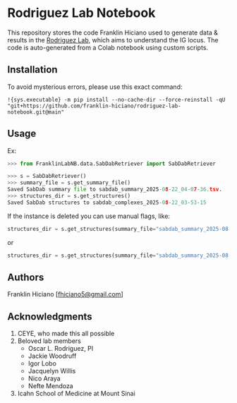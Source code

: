 # Rodriguez Lab Notebook

This repository stores the code Franklin Hiciano used to generate data & results in the [Rodriguez Lab](https://oscarlr.github.io/), which aims to understand the IG locus. The code is auto-generated from a Colab notebook using custom scripts.

## Installation
To avoid mysterious errors, please use this exact command:
```
!{sys.executable} -m pip install --no-cache-dir --force-reinstall -qU "git+https://github.com/franklin-hiciano/rodriguez-lab-notebook.git@main"
```

## Usage
Ex:
```python
>>> from FranklinLabNB.data.SabDabRetriever import SabDabRetriever
```
```python
>>> s = SabDabRetriever()
>>> summary_file = s.get_summary_file()
Saved SabDab summary file to sabdab_summary_2025-08-22_04-07-36.tsv.
>>> structures_dir = s.get_structures()
Saved SabDab structures to sabdab_complexes_2025-08-22_03-53-15
```
If the instance is deleted you can use manual flags, like:
```python
structures_dir = s.get_structures(summary_file="sabdab_summary_2025-08-22_04-07-36.tsv")
```
or
```python
structures_dir = s.get_structures(summary_file="sabdab_summary_2025-08-22_04-07-36.tsv")
```

## Authors
Franklin Hiciano
[fhiciano5@gmail.com]

## Acknowledgments

1. CEYE, who made this all possible
2. Beloved lab members
   - Oscar L. Rodriguez, PI
   - Jackie Woodruff
   - Igor Lobo
   - Jacquelyn Willis
   - Nico Araya
   - Nefte Mendoza
3. Icahn School of Medicine at Mount Sinai
